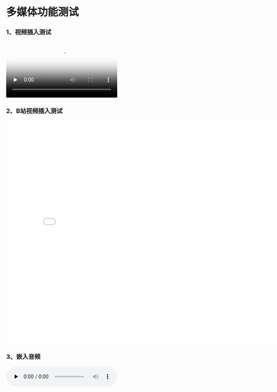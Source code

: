 # 多媒体功能测试

### 1、视频插入测试

<video id="video" controls="" preload="none" poster="http://media.w3.org/2010/05/sintel/poster.png">
      <source id="mp4" src="/video/video.mp4" type="video/mp4">
      <source id="webm" src="http://media.w3.org/2010/05/sintel/trailer.webm" type="video/webm">
      <source id="ogv" src="http://media.w3.org/2010/05/sintel/trailer.ogv" type="video/ogg">
    </video>

### 2、B站视频插入测试

<iframe src="//player.bilibili.com/player.html?aid=590884101&bvid=BV1mq4y1R7Kv&cid=421337918&page=1" scrolling="no" border="0" frameborder="no" framespacing="0" allowfullscreen="true" height=600 
width=800> </iframe>


### 3、嵌入音频

<audio id="audio" controls="" preload="none">      <source id="mp3" src="/mp3/春天里.mp3"></audio>





